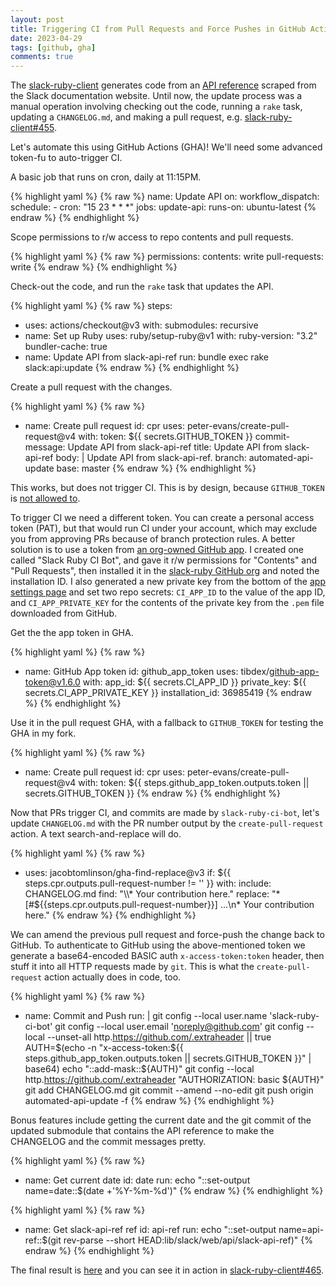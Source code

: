 ```yaml
---
layout: post
title: Triggering CI from Pull Requests and Force Pushes in GitHub Actions
date: 2023-04-29
tags: [github, gha]
comments: true
---
```

The [slack-ruby-client](https://github.com/slack-ruby/slack-ruby-client/) generates code from an [API reference](https://github.com/slack-ruby/slack-api-ref) scraped from the Slack documentation website. Until now, the update process was a manual operation involving checking out the code, running a `rake` task, updating a `CHANGELOG.md`, and making a pull request, e.g. [slack-ruby-client#455](https://github.com/slack-ruby/slack-ruby-client/pull/455).

Let's automate this using GitHub Actions (GHA)! We'll need some advanced token-fu to auto-trigger CI. 

A basic job that runs on cron, daily at 11:15PM.

{% highlight yaml %}
{% raw %}
name: Update API
on:
  workflow_dispatch:
  schedule:
    - cron: "15 23 * * *"
jobs:
  update-api:
    runs-on: ubuntu-latest
{% endraw %}
{% endhighlight %}

Scope permissions to r/w access to repo contents and pull requests.

{% highlight yaml %}
{% raw %}
permissions:
  contents: write
  pull-requests: write
{% endraw %}
{% endhighlight %}

Check-out the code, and run the `rake` task that updates the API.

{% highlight yaml %}
{% raw %}
steps:
  - uses: actions/checkout@v3
    with:
      submodules: recursive
  - name: Set up Ruby
    uses: ruby/setup-ruby@v1
    with:
      ruby-version: "3.2"
      bundler-cache: true
  - name: Update API from slack-api-ref
    run: bundle exec rake slack:api:update
{% endraw %}
{% endhighlight %}

Create a pull request with the changes.

{% highlight yaml %}
{% raw %}
- name: Create pull request
  id: cpr
  uses: peter-evans/create-pull-request@v4
  with:
    token: ${{ secrets.GITHUB_TOKEN }}
    commit-message: Update API from slack-api-ref
    title: Update API from slack-api-ref
    body: |
      Update API from slack-api-ref.
    branch: automated-api-update
    base: master
{% endraw %}
{% endhighlight %}

This works, but does not trigger CI. This is by design, because `GITHUB_TOKEN` is [not allowed to](https://github.com/peter-evans/create-pull-request/issues/48).

To trigger CI we need a different token. You can create a personal access token (PAT), but that would run CI under your account, which may exclude you from approving PRs because of branch protection rules. A better solution is to use a token from [an org-owned GitHub app](https://docs.github.com/en/apps/creating-github-apps). I created one called "Slack Ruby CI Bot", and gave it r/w permissions for "Contents" and "Pull Requests", then installed it in the [slack-ruby GitHub org](https://github.com/slack-ruby) and noted the installation ID. I also generated a new private key from the bottom of the [app settings page](https://github.com/organizations/slack-ruby/settings/apps/slack-ruby-ci-bot) and set two repo secrets: `CI_APP_ID` to the value of the app ID, and `CI_APP_PRIVATE_KEY` for the contents of the private key from the `.pem` file downloaded from GitHub.

Get the the app token in GHA.

{% highlight yaml %}
{% raw %}
- name: GitHub App token
  id: github_app_token
  uses: tibdex/github-app-token@v1.6.0
  with:
    app_id: ${{ secrets.CI_APP_ID }}
    private_key: ${{ secrets.CI_APP_PRIVATE_KEY }}
    installation_id: 36985419
{% endraw %}
{% endhighlight %}

Use it in the pull request GHA, with a fallback to `GITHUB_TOKEN` for testing the GHA in my fork.

{% highlight yaml %}
{% raw %}
- name: Create pull request
  id: cpr
  uses: peter-evans/create-pull-request@v4
  with:
    token: ${{ steps.github_app_token.outputs.token || secrets.GITHUB_TOKEN }}
{% endraw %}
{% endhighlight %}

Now that PRs trigger CI, and commits are made by `slack-ruby-ci-bot`, let's update `CHANGELOG.md` with the PR number output by the `create-pull-request` action. A text search-and-replace will do.

{% highlight yaml %}
{% raw %}
- uses: jacobtomlinson/gha-find-replace@v3
  if: ${{ steps.cpr.outputs.pull-request-number != '' }}
  with:
    include: CHANGELOG.md
    find: "\\* Your contribution here."
    replace: "* [#${{steps.cpr.outputs.pull-request-number}}] ...\n* Your contribution here."
{% endraw %}
{% endhighlight %}

We can amend the previous pull request and force-push the change back to GitHub. To authenticate to GitHub using the above-mentioned token we generate a base64-encoded BASIC auth `x-access-token:token` header, then stuff it into all HTTP requests made by `git`. This is what the `create-pull-request` action actually does in code, too.

{% highlight yaml %}
{% raw %}
- name: Commit and Push
  run: |
    git config --local user.name 'slack-ruby-ci-bot'
    git config --local user.email 'noreply@github.com'
    git config --local --unset-all http.https://github.com/.extraheader || true
    AUTH=$(echo -n "x-access-token:${{ steps.github_app_token.outputs.token || secrets.GITHUB_TOKEN }}" | base64)
    echo "::add-mask::${AUTH}"
    git config --local http.https://github.com/.extraheader "AUTHORIZATION: basic ${AUTH}"
    git add CHANGELOG.md
    git commit --amend --no-edit
    git push origin automated-api-update -f
{% endraw %}
{% endhighlight %}

Bonus features include getting the current date and the git commit of the updated submodule that contains the API reference to make the CHANGELOG and the commit messages pretty.

{% highlight yaml %}
{% raw %}
- name: Get current date
  id: date
  run: echo "::set-output name=date::$(date +'%Y-%m-%d')"
{% endraw %}
{% endhighlight %}

{% highlight yaml %}
{% raw %}
- name: Get slack-api-ref ref
  id: api-ref
  run: echo "::set-output name=api-ref::$(git rev-parse --short HEAD:lib/slack/web/api/slack-api-ref)"
{% endraw %}
{% endhighlight %}

The final result is [here](https://github.com/slack-ruby/slack-ruby-client/blob/master/.github/workflows/update_api.yml) and you can see it in action in [slack-ruby-client#465](https://github.com/slack-ruby/slack-ruby-client/pull/465).
